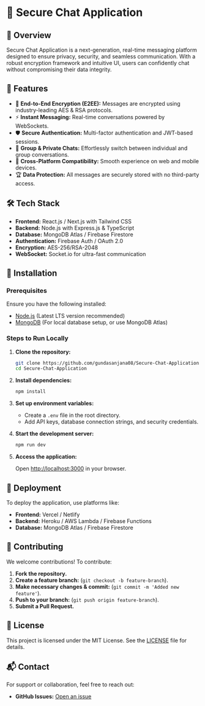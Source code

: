 # 🔐 Secure Chat Application

## 🚀 Overview

Secure Chat Application is a next-generation, real-time messaging platform designed to ensure privacy, security, and seamless communication. With a robust encryption framework and intuitive UI, users can confidently chat without compromising their data integrity.

## 🌟 Features

- 🔑 **End-to-End Encryption (E2EE):** Messages are encrypted using industry-leading AES & RSA protocols.
- ⚡ **Instant Messaging:** Real-time conversations powered by WebSockets.
- 🛡️ **Secure Authentication:** Multi-factor authentication and JWT-based sessions.
- 👥 **Group & Private Chats:** Effortlessly switch between individual and group conversations.
- 📱 **Cross-Platform Compatibility:** Smooth experience on web and mobile devices.
- 🏆 **Data Protection:** All messages are securely stored with no third-party access.

## 🛠️ Tech Stack

- **Frontend:** React.js / Next.js with Tailwind CSS
- **Backend:** Node.js with Express.js & TypeScript
- **Database:** MongoDB Atlas / Firebase Firestore
- **Authentication:** Firebase Auth / OAuth 2.0
- **Encryption:** AES-256/RSA-2048
- **WebSocket:** Socket.io for ultra-fast communication

## 🔧 Installation

### Prerequisites

Ensure you have the following installed:


- [Node.js](https://nodejs.org/) (Latest LTS version recommended)
- [MongoDB](https://www.mongodb.com/) (For local database setup, or use MongoDB Atlas)

### Steps to Run Locally
1. **Clone the repository:**
   ```sh
   git clone https://github.com/gundasanjana08/Secure-Chat-Application.git
   cd Secure-Chat-Application
   ```

2. **Install dependencies:**
   ```sh
   npm install
   ```

3. **Set up environment variables:**

   - Create a `.env` file in the root directory.
   - Add API keys, database connection strings, and security credentials.

5. **Start the development server:**
   ```sh
   npm run dev
   ```

6. **Access the application:**

   Open [http://localhost:3000](http://localhost:3000) in your browser.

## 🚀 Deployment

To deploy the application, use platforms like:

- **Frontend:** Vercel / Netlify
- **Backend:** Heroku / AWS Lambda / Firebase Functions
- **Database:** MongoDB Atlas / Firebase Firestore

## 🤝 Contributing

We welcome contributions! To contribute:
1. **Fork the repository.**
2. **Create a feature branch:** (`git checkout -b feature-branch`).
3. **Make necessary changes & commit:** (`git commit -m 'Added new feature'`).
4. **Push to your branch:** (`git push origin feature-branch`).
5. **Submit a Pull Request.**

## 📜 License

This project is licensed under the MIT License. See the [LICENSE](LICENSE) file for details.

## 📬 Contact

For support or collaboration, feel free to reach out:
- **GitHub Issues:** [Open an issue](https://github.com/gundasanjana08/Secure-Chat-Application/issues)


